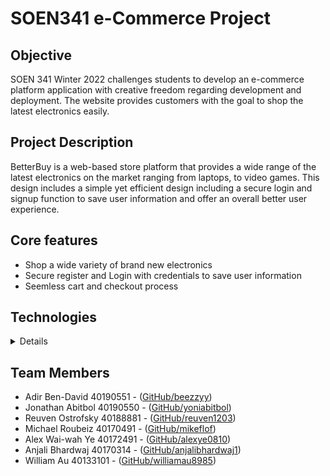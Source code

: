 # SOEN341 e-Commerce Project

## Objective

SOEN 341 Winter 2022 challenges students to develop an e-commerce platform application with creative freedom regarding development and deployment. The website provides customers with the goal to shop the latest electronics easily.

## Project Description

BetterBuy is a web-based store platform that provides a wide range of the latest electronics on the market ranging from laptops, to video games. This design includes a simple yet efficient design including a secure login and signup function to save user information and offer an overall better user experience. 


## Core features

<ul>
<li> Shop a wide variety of brand new electronics </li>
<li> Secure register and Login with credentials to save user information </li>
<li> Seemless cart and checkout process </li>
</ul>

## Technologies
<details>
<details>
<summary>Front-End</summary>
    HTML5 <br>
    CSS Styling <br>
    JavaScript<br>
    Laravel Framework<br>
    TBD
</details>

<details>
<summary>Back-end</summary>
    Laravel Framework <br>
    PHP <br>
    JavaScript<br>
    TBD
</details>
</details>
    
## Team Members
* Adir Ben-David 40190551 - ([GitHub/beezzyy](https://github.com/beezzyy))                
* Jonathan Abitbol 40190550 - ([GitHub/yoniabitbol](https://github.com/yoniabitbol))
* Reuven Ostrofsky 40188881 - ([GitHub/reuven1203](https://github.com/reuven1203)) 
* Michael Roubeiz 40170491 - ([GitHub/mikeflof](https://github.com/mikeflof)) 
* Alex Wai-wah Ye 40172491 - ([GitHub/alexye0810](https://github.com/alexye0810))
* Anjali Bhardwaj 40170314 - ([GitHub/anjalibhardwaj1](https://github.com/anjalibhardwaj1))
* William Au 40133101 - ([GitHub/williamau8985](https://github.com/williamau8985)) 

